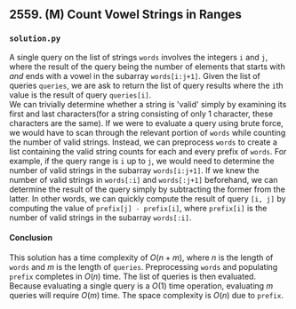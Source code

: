 ## 2559. (M) Count Vowel Strings in Ranges

### `solution.py`
A single query on the list of strings `words` involves the integers `i` and `j`, where the result of the query being the number of elements that starts with *and* ends with a vowel in the subarray `words[i:j+1]`. Given the list of queries `queries`, we are ask to return the list of query results where the `i`th value is the result of query `queries[i]`.  
We can trivially determine whether a string is 'valid' simply by examining its first and last characters(for a string consisting of only 1 character, these characters are the same). If we were to evaluate a query using brute force, we would have to scan through the relevant portion of `words` while counting the number of valid strings. Instead, we can preprocess `words` to create a list containing the valid string counts for each and every prefix of `words`. For example, if the query range is `i` up to `j`, we would need to determine the number of valid strings in the subarray `words[i:j+1]`. If we knew the number of valid strings in `words[:i]` and `words[:j+1]` beforehand, we can determine the result of the query simply by subtracting the former from the latter. In other words, we can quickly compute the result of query `[i, j]` by computing the value of `prefix[j] - prefix[i]`, where `prefix[i]` is the number of valid strings in the subarray `words[:i]`.  

#### Conclusion
This solution has a time complexity of $O(n+m)$, where $n$ is the length of `words` and $m$ is the length of `queries`. Preprocessing `words` and populating `prefix` completes in $O(n)$ time. The list of queries is then evaluated. Because evaluating a single query is a $O(1)$ time operation, evaluating $m$ queries will require $O(m)$ time. The space complexity is $O(n)$ due to `prefix`.  
  


